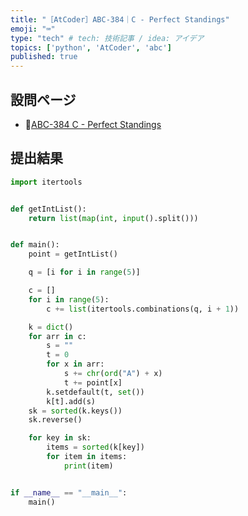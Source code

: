 ```yaml
---
title: "［AtCoder］ABC-384｜C - Perfect Standings"
emoji: "⌨️"
type: "tech" # tech: 技術記事 / idea: アイデア
topics: ['python', 'AtCoder', 'abc']
published: true
---
```


## 設問ページ

- 🔗[ABC-384 C - Perfect Standings](https://atcoder.jp/contests/abc384/tasks/abc384_c)

## 提出結果

```python
import itertools


def getIntList():
    return list(map(int, input().split()))


def main():
    point = getIntList()

    q = [i for i in range(5)]

    c = []
    for i in range(5):
        c += list(itertools.combinations(q, i + 1))

    k = dict()
    for arr in c:
        s = ""
        t = 0
        for x in arr:
            s += chr(ord("A") + x)
            t += point[x]
        k.setdefault(t, set())
        k[t].add(s)
    sk = sorted(k.keys())
    sk.reverse()

    for key in sk:
        items = sorted(k[key])
        for item in items:
            print(item)


if __name__ == "__main__":
    main()
```

